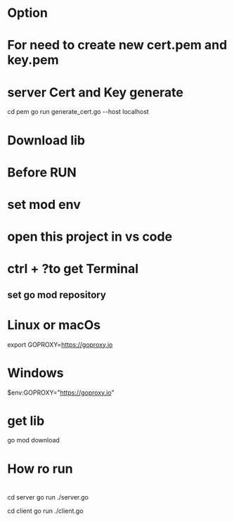 # Option #
# ############################################
# For need to create new cert.pem and key.pem
# server Cert and Key generate
cd pem
go run generate_cert.go --host localhost
# ###########################################


# Download lib #
# ###########################################
# Before RUN 
# set mod env
# open this project in vs code
# ctrl + ?to get Terminal 

## set go mod repository
# Linux or macOs
export GOPROXY=https://goproxy.io

# Windows
$env:GOPROXY="https://goproxy.io"


# get lib 
go mod download
# ###########################################



# How ro run #
# ###########################################
cd server
go run ./server.go

cd client
go run ./client.go
# ###########################################
